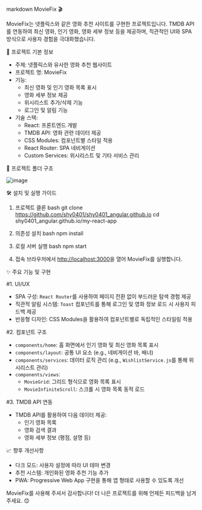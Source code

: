 markdown
MovieFix 🎬

MovieFix는 넷플릭스와 같은 영화 추천 사이트를 구현한 프로젝트입니다. TMDB API를 연동하여 최신 영화, 인기 영화, 영화 세부 정보 등을 제공하며, 직관적인 UI와 SPA 방식으로 사용자 경험을 극대화했습니다.

🚀 프로젝트 기본 정보

- 주제: 넷플릭스와 유사한 영화 추천 웹사이트
- 프로젝트 명: MovieFix
- 기능:
  - 최신 영화 및 인기 영화 목록 표시
  - 영화 세부 정보 제공
  - 위시리스트 추가/삭제 기능
  - 로그인 및 알림 기능
- 기술 스택:
  - React: 프론트엔드 개발
  - TMDB API: 영화 관련 데이터 제공
  - CSS Modules: 컴포넌트별 스타일 적용
  - React Router: SPA 네비게이션
  - Custom Services: 위시리스트 및 기타 서비스 관리



📂 프로젝트 폴더 구조


![image](https://github.com/user-attachments/assets/7391ee9c-7a2a-4b30-a936-bd43c8827c38)




🛠 설치 및 실행 가이드

1. 프로젝트 클론
   bash
   git clone https://github.com/shy0401/shy0401_angular.github.io
   cd shy0401_angular.github.io/my-react-app

2. 의존성 설치
   bash
   npm install


3. 로컬 서버 실행
   bash
   npm start


4. 접속
   브라우저에서 [http://localhost:3000](http://localhost:3000)을 열어 MovieFix를 실행합니다.

✨ 주요 기능 및 구현

#1. UI/UX
- SPA 구성: `React Router`를 사용하여 페이지 전환 없이 부드러운 탐색 경험 제공
- 직관적 알림 시스템: `Toast` 컴포넌트를 통해 로그인 및 영화 정보 로드 시 사용자 피드백 제공
- 반응형 디자인: CSS Modules을 활용하여 컴포넌트별로 독립적인 스타일링 적용

#2. 컴포넌트 구조
- `components/home`: 홈 화면에서 인기 영화 및 최신 영화 목록 표시
- `components/layout`: 공통 UI 요소 (e.g., 네비게이션 바, 배너)
- `components/services`: 데이터 로직 관리 (e.g., `WishlistService.js`를 통해 위시리스트 관리)
- `components/views`:
  - `MovieGrid`: 그리드 형식으로 영화 목록 표시
  - `MovieInfiniteScroll`: 스크롤 시 영화 목록 동적 로드

#3. TMDB API 연동
- TMDB API를 활용하여 다음 데이터 제공:
  - 인기 영화 목록
  - 영화 검색 결과
  - 영화 세부 정보 (평점, 설명 등)


📈 향후 개선사항
- 다크 모드: 사용자 설정에 따라 UI 테마 변경
- 추천 시스템: 개인화된 영화 추천 기능 추가
- PWA: Progressive Web App 구현을 통해 앱 형태로 사용할 수 있도록 개선


MovieFix를 사용해 주셔서 감사합니다! 더 나은 프로젝트를 위해 언제든 피드백을 남겨주세요. 😊

